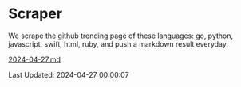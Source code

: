 # Scraper

We scrape the github trending page of these languages: go, python, javascript, swift, html, ruby, and push a markdown result everyday.

[2024-04-27.md](https://github.com/henson/Scraper/blob/master/2024-04-27.md)

Last Updated: 2024-04-27 00:00:07